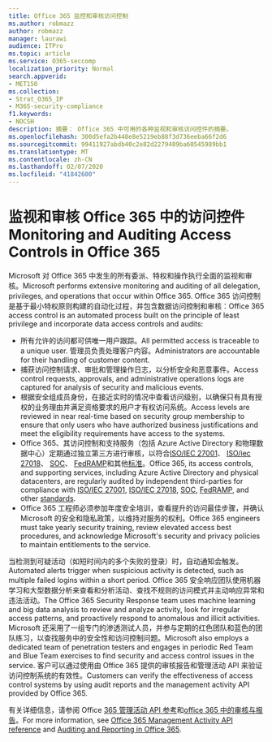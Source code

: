 ```yaml
---
title: Office 365 监控和审核访问控制
ms.author: robmazz
author: robmazz
manager: laurawi
audience: ITPro
ms.topic: article
ms.service: O365-seccomp
localization_priority: Normal
search.appverid:
- MET150
ms.collection:
- Strat_O365_IP
- M365-security-compliance
f1.keywords:
- NOCSH
description: 摘要： Office 365 中可用的各种监视和审核访问控件的摘要。
ms.openlocfilehash: 300d5efa2b448e8e5219eb88f3d736eeba66f2d6
ms.sourcegitcommit: 99411927abdb40c2e82d2279489ba60545989bb1
ms.translationtype: MT
ms.contentlocale: zh-CN
ms.lasthandoff: 02/07/2020
ms.locfileid: "41842600"
---
```

# <a name="monitoring-and-auditing-access-controls-in-office-365"></a><span data-ttu-id="03997-103">监视和审核 Office 365 中的访问控件</span><span class="sxs-lookup"><span data-stu-id="03997-103">Monitoring and Auditing Access Controls in Office 365</span></span>

<span data-ttu-id="03997-104">Microsoft 对 Office 365 中发生的所有委派、特权和操作执行全面的监视和审核。</span><span class="sxs-lookup"><span data-stu-id="03997-104">Microsoft performs extensive monitoring and auditing of all delegation, privileges, and operations that occur within Office 365.</span></span> <span data-ttu-id="03997-105">Office 365 访问控制是基于最小特权原则构建的自动化过程，并包含数据访问控制和审核：</span><span class="sxs-lookup"><span data-stu-id="03997-105">Office 365 access control is an automated process built on the principle of least privilege and incorporate data access controls and audits:</span></span>

- <span data-ttu-id="03997-106">所有允许的访问都可供唯一用户跟踪。</span><span class="sxs-lookup"><span data-stu-id="03997-106">All permitted access is traceable to a unique user.</span></span> <span data-ttu-id="03997-107">管理员负责处理客户内容。</span><span class="sxs-lookup"><span data-stu-id="03997-107">Administrators are accountable for their handling of customer content.</span></span>
- <span data-ttu-id="03997-108">捕获访问控制请求、审批和管理操作日志，以分析安全和恶意事件。</span><span class="sxs-lookup"><span data-stu-id="03997-108">Access control requests, approvals, and administrative operations logs are captured for analysis of security and malicious events.</span></span>
- <span data-ttu-id="03997-109">根据安全组成员身份，在接近实时的情况中查看访问级别，以确保只有具有授权的业务理由并满足资格要求的用户才有权访问系统。</span><span class="sxs-lookup"><span data-stu-id="03997-109">Access levels are reviewed in near real-time based on security group membership to ensure that only users who have authorized business justifications and meet the eligibility requirements have access to the systems.</span></span>
- <span data-ttu-id="03997-110">Office 365、其访问控制和支持服务（包括 Azure Active Directory 和物理数据中心）定期通过独立第三方进行审核，以符合[ISO/IEC 27001](https://www.microsoft.com/TrustCenter/Compliance/iso-iec-27001)、 [ISO/iec 27018](https://www.microsoft.com/TrustCenter/Compliance/iso-iec-27018)、 [SOC](https://www.microsoft.com/TrustCenter/Compliance/SOC)、 [FedRAMP](https://www.microsoft.com/TrustCenter/Compliance/FedRAMP)和其他[标准](https://www.microsoft.com/TrustCenter/Compliance?service=Office#Icons)。</span><span class="sxs-lookup"><span data-stu-id="03997-110">Office 365, its access controls, and supporting services, including Azure Active Directory and physical datacenters, are regularly audited by independent third-parties for compliance with [ISO/IEC 27001](https://www.microsoft.com/TrustCenter/Compliance/iso-iec-27001), [ISO/IEC 27018](https://www.microsoft.com/TrustCenter/Compliance/iso-iec-27018), [SOC](https://www.microsoft.com/TrustCenter/Compliance/SOC), [FedRAMP](https://www.microsoft.com/TrustCenter/Compliance/FedRAMP), and other [standards](https://www.microsoft.com/TrustCenter/Compliance?service=Office#Icons).</span></span>
- <span data-ttu-id="03997-111">Office 365 工程师必须参加年度安全培训，查看提升的访问最佳步骤，并确认 Microsoft 的安全和隐私政策，以维持对服务的权利。</span><span class="sxs-lookup"><span data-stu-id="03997-111">Office 365 engineers must take yearly security training, review elevated access best procedures, and acknowledge Microsoft's security and privacy policies to maintain entitlements to the service.</span></span>

<span data-ttu-id="03997-112">当检测到可疑活动（如短时间内的多个失败的登录）时，自动通知会触发。</span><span class="sxs-lookup"><span data-stu-id="03997-112">Automated alerts trigger when suspicious activity is detected, such as multiple failed logins within a short period.</span></span> <span data-ttu-id="03997-113">Office 365 安全响应团队使用机器学习和大型数据分析来查看和分析活动、查找不规则的访问模式并主动响应异常和违法活动。</span><span class="sxs-lookup"><span data-stu-id="03997-113">The Office 365 Security Response team uses machine learning and big data analysis to review and analyze activity, look for irregular access patterns, and proactively respond to anomalous and illicit activities.</span></span> <span data-ttu-id="03997-114">Microsoft 还采用了一组专门的渗透测试人员，并参与定期的红色团队和蓝色的团队练习，以查找服务中的安全性和访问控制问题。</span><span class="sxs-lookup"><span data-stu-id="03997-114">Microsoft also employs a dedicated team of penetration testers and engages in periodic Red Team and Blue Team exercises to find security and access control issues in the service.</span></span> <span data-ttu-id="03997-115">客户可以通过使用由 Office 365 提供的审核报告和管理活动 API 来验证访问控制系统的有效性。</span><span class="sxs-lookup"><span data-stu-id="03997-115">Customers can verify the effectiveness of access control systems by using audit reports and the management activity API provided by Office 365.</span></span>

<span data-ttu-id="03997-116">有关详细信息，请参阅 Office [365 管理活动 API 参考](https://msdn.microsoft.com/library/office/mt227394.aspx)和[office 365 中的审核与报告](office-365-auditing-and-reporting-overview.md)。</span><span class="sxs-lookup"><span data-stu-id="03997-116">For more information, see [Office 365 Management Activity API reference](https://msdn.microsoft.com/library/office/mt227394.aspx) and [Auditing and Reporting in Office 365](office-365-auditing-and-reporting-overview.md).</span></span>
